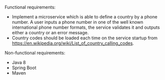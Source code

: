 Functional requirements:
- Implement a microservice which is able to define a country by a phone number. A user inputs a phone number in one of the well known
international phone number formats, the service validates it and outputs either a country or an error message.
- Country codes should be loaded each time on the service startup from https://en.wikipedia.org/wiki/List_of_country_calling_codes. 

Non-functional requirements:
- Java 8
- Spring Boot
- Maven
